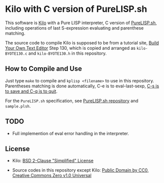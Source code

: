 # Kilo with C version of PureLISP.sh

This software is [Kilo](https://github.com/antirez/kilo) with a Pure LISP interpreter, C version of [PureLISP.sh](https://github.com/ytaki0801/PureLISP.sh), including operations of last S-expression evaluating and parenthese matching.

The source code to compile Kilo is supposed to be from a tutorial site, [Build Your Own Text Editor](https://viewsourcecode.org/snaptoken/kilo/) Step 130, which is copied and arranged as `kilo-BYOTE130.c` and `kilo-BYOTE130.h` in this repository.

## How to Compile and Use

Just type `make` to compile and `kplisp <filename>` to use in this repository. Parentheses matching is done automatically, C-e is to eval-last-sexp, [C-s is to save and C-q is to quit](https://github.com/antirez/kilo).

<!-- ![demo](https://github.com/ytaki0801/kilo-lisp/blob/master/kilo-lisp.gif) -->

For the `PureLISP.sh` specification, see [PureLISP.sh repository](https://github.com/ytaki0801/PureLISP.sh) and `sample.plsh`.

## TODO

* Full implemention of eval error handling in the interpreter.

## License

* Kilo: [BSD 2-Clause "Simplified" License](https://github.com/snaptoken/kilo-src/blob/master/LICENSE)

* Source codes in this repository except Kilo: [Public Domain by CC0, Creative Commons Zero v1.0 Universal](https://creativecommons.org/publicdomain/zero/1.0/)

